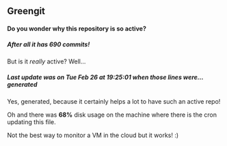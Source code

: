 ## Greengit

#### Do you wonder why this repository is so active?

##### After all it has 690 commits!

But is it *really* active? Well...

##### Last update was on Tue Feb 26 at 19:25:01 when those lines were... generated

Yes, generated, because it certainly helps a lot to have such an active repo!

Oh and there was **68%** disk usage on the machine
where there is the cron updating this file.

Not the best way to monitor a VM in the cloud but it works! :)
